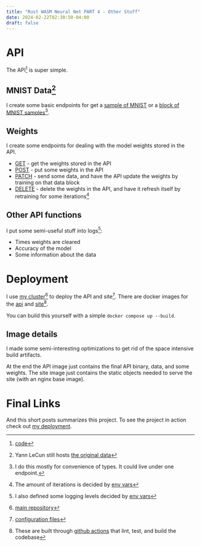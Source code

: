```yaml
---
title: "Rust WASM Neural Net PART 4 - Other Stuff"
date: 2024-02-22T02:30:50-04:00
draft: false
---
```


# API 

The API[^code] is super simple.


## MNIST Data[^mnist]

I create some basic endpoints for get a [sample of MNIST](https://github.com/sachiniyer/mnist-wasm/blob/24ba3cd78442de1c142756eb4bde5bf42f870a3c/api/src/main.rs#L72) or a [block of MNIST samples](https://github.com/sachiniyer/mnist-wasm/blob/24ba3cd78442de1c142756eb4bde5bf42f870a3c/api/src/main.rs#L81)[^mnisttype].

## Weights

I create some endpoints for dealing with the model weights stored in the API.

- [GET](https://github.com/sachiniyer/mnist-wasm/blob/24ba3cd78442de1c142756eb4bde5bf42f870a3c/api/src/main.rs#L62) - get the weights stored in the API
- [POST](https://github.com/sachiniyer/mnist-wasm/blob/24ba3cd78442de1c142756eb4bde5bf42f870a3c/api/src/main.rs#L67) - put some weights in the API
- [PATCH](https://github.com/sachiniyer/mnist-wasm/blob/24ba3cd78442de1c142756eb4bde5bf42f870a3c/api/src/main.rs#L90) - send some data, and have the API update the weights by training on that data block
- [DELETE](https://github.com/sachiniyer/mnist-wasm/blob/24ba3cd78442de1c142756eb4bde5bf42f870a3c/api/src/main.rs#L115) - delete the weights in the API, and have it refresh itself by retraining for some iterations[^iter]

## Other API functions

I put some semi-useful stuff into logs[^level]:

- Times weights are cleared
- Accuracy of the model
- Some information about the data

# Deployment

I use [my cluster](https://wiki.sachiniyer.com/#!index.md)[^clusterrepo] to deploy the API and site[^config]. There are docker images for the [api](https://hub.docker.com/repository/docker/sachiyer/mnist-wasm-api/general) and [site](https://hub.docker.com/repository/docker/sachiyer/mnist-wasm-site/general)[^cd].

You can build this yourself with a simple `docker compose up --build`.

## Image details

I made some semi-interesting optimizations to get rid of the space intensive build artifacts. 

At the end the API image just contains the final API binary, data, and some weights. The site image just contains the static objects needed to serve the site (with an nginx base image).

# Final Links
 And this short posts summarizes this project. To see the project in action check out [my deployment](https://digits.sachiniyer.com).

[^code]: [code](https://github.com/sachiniyer/mnist-wasm/blob/master/api/src/main.rs)
[^mnist]: Yann LeCun still hosts [the original data](http://yann.lecun.com/exdb/mnist/index.html)
[^mnisttype]: I do this mostly for convenience of types. It could live under one endpoint.
[^iter]: The amount of iterations is decided by [env vars](https://github.com/sachiniyer/mnist-wasm/blob/master/api/env.sample)
[^level]: I also defined some logging levels decided by [env vars](https://github.com/sachiniyer/mnist-wasm/blob/master/api/env.sample)
[^clusterrepo]: [main repository](https://github.com/sachiniyer/cheap_portable_k3s)
[^config]: [configuration files](https://github.com/sachiniyer/k3s-configs/tree/master/digits)
[^cd]: These are built through [github actions](https://github.com/sachiniyer/mnist-wasm/blob/master/.github/workflows/rust.yml) that lint, test, and build the codebase
